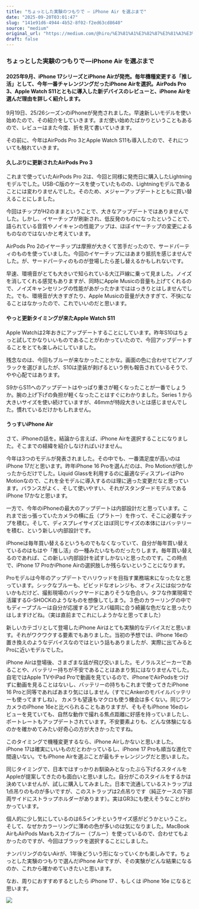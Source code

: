 ```yaml
---
title: "ちょっとした実験のつもりで — iPhone Air を選ぶまで"
date: "2025-09-20T03:01:47"
slug: "141e91d6-4944-4b52-8f02-f2ed63cd8640"
source: "medium"
original_url: "https://medium.com/@hiro/%E3%81%A1%E3%82%87%E3%81%A3%E3%81%A8%E3%81%97%E3%81%9F%E5%AE%9F%E9%A8%93%E3%81%AE%E3%81%A4%E3%82%82%E3%82%8A%E3%81%A6%E3%82%99-iphone-air-%E3%82%92%E9%81%B8%E3%81%B5%E3%82%99%E3%81%BE%E3%81%A6%E3%82%99-f8fe665c5d7d?source=rss-21bfda6f823e------2"
draft: false
---
```


### ちょっとした実験のつもりで — iPhone Air を選ぶまで

#### 2025年9月、iPhone 17シリーズとiPhone Airが発売。毎年機種変更する「推し活」として、今年一番チャレンジングだったiPhone Airを選択。AirPods Pro 3、Apple Watch S11とともに導入した新デバイスのレビューと、iPhone Airを選んだ理由を詳しく紹介します。

9月19日、25/26シーズンのiPhoneが発売されました。早速新しいモデルを使い始めたので、その紹介をしていきます。まだ使い始めたばかりということもあるので、レビューはまた今度、折を見て書いていきます。

その前に、今年はAirPods Pro 3とApple Watch S11も導入したので、それについても触れていきます。

#### 久しぶりに更新されたAirPods Pro 3

これまで使っていたAirPods Pro 2は、今回と同様に発売日に購入したLightningモデルでした。USB-C版のケースを使っていたものの、Lightningモデルであることには変わりませんでした。そのため、メジャーアップデートとともに買い替えることにしました。

今回はチップがH2のままということで、大きなアップデートではありませんでした。しかし、イヤーチップが刷新され、低反発のものになったということで、語られている音質やノイキャンの性能アップは、ほぼイヤーチップの変更によるものなのではないかと考えています。

AirPods Pro 2のイヤーチップは摩擦が大きくて苦手だったので、サードパーティのものを使っていました。今回のイヤーチップにはあまり抵抗を感じませんでした。が、サードパーティのものが登場したら差し替えるかもしれないです。

早速、環境音がとても大きいで知られている大江戸線に乗って見ました。ノイズを消してくれる感覚もありますが、同時にApple Musicの音量も上げてくれるので、ノイズキャンセリングの性能があがったかまでははっきりとはしませんでした。でも、環境音が大きすぎたり、Apple Musicの音量が大きすぎて、不快になることはなかったので、これでいいのだと思います。

#### やっと更新タイミングが来たApple Watch S11

Apple Watchは2年おきにアップデートすることにしています。昨年S10はちょっと試してかなりいいものであることがわかっていたので、今回アップデートすることをとても楽しみにしていました。

残念なのは、今回もブルーが来なかったことかな。画面の色に合わせてピアノブラックを選びましたが、S10は塗装が剥げるという例も報告されているそうで、やや心配ではあります。

S9からS11へのアップデートはやっぱり重さが軽くなったことが一番でしょうか。腕の上げ下げの負担が軽くなったことはすぐにわかりました。Series 1 から大きいサイズを使い続けていますが、46mmが特段大きいとは感じませんでした。慣れているだけかもしれません。

#### うっすいiPhone Air

さて、iPhoneの話を。結論から言えば、iPhone Airを選択することになりました。そこまでの経緯を紹介しなければいけません。

今年は3つのモデルが発表されました。その中でも、一番満足度が高いのはiPhone 17だと思います。昨年iPhone 16 Proを選んだのは、Pro Motionが欲しかったからだけでした。Liquid Glassを利用するのに最適なディスプレイはPro Motionなので、これを全モデルに導入するのは理に適った変更だなと思っています。バランスがよく、そして使いやすい、それがスタンダードモデルであるiPhone 17かなと思います。

一方で、今年のiPhoneの最大のアップデートは内部設計だと思っています。これまで出っ張っていたカメラの横に丘（プラトー）を作って、そこに必要なチップを積む。そして、ディスプレイサイズとほぼ同じサイズの本体にはバッテリーを積む、という新しい内部設計です。

iPhoneは毎年買い替えるというものでもなくなっていて、自分が毎年買い替えているのはもはや「推し活」の一種みたいなものだったりします。毎年買い替えるのであれば、この新しい内部設計を試すしかないと思ったのです。この時点で、iPhone 17 ProかiPhone Airの選択肢しか残らないということになります。

Proモデルは今年のアップデートでハリウッドを目指す業務端末になったなと思っています。シックなブルーも、ビビッドなオレンジも、オフィスには似つかないかもだけど、撮影現場のバックヤードにありそうな色合い。タフな作業現場で活躍するG-SHOCKのようなものを想像してしまう。３色のカラーリングの中でもディープブルーは自分が応援するアビスパ福岡に合う綺麗な色だなと思ったりはしますけどね。（実は直前までこれにしようかなと思ってました）

新しいカテゴリとして登場したiPhone Airはとても実験的なデバイスだと思います。それがワクワクする要素でもありました。当初の予想では、iPhone 16eの置き換えのようなデバイスなのではという話もありましたが、実際に出てみるとProに近いモデルでした。

iPhone Airは登場後、さまざまな話が飛び交いました。モノラルスピーカーであることや、バッテリー持ちが不安であることはあまり気にはなりませんでした。自宅ではApple TVやiPad Proで動画を見ているので、iPhoneでAirPodsをつけずに動画を見ることはないし、バッテリーの持ちもこれまで使ってきたiPhone 16 Proと同等であればあまり気にはしません（すでにAnkerのモバイルバッテリーも使ってますしね）。 カメラも望遠もマクロも使う機会は多くない。同じワンカメラのiPhone 16eと比べられることもありますが、そもそもiPhone 16eのレビューを見ていても、自然な動作で撮れる焦点距離に好感を持っていましたし、ポートレートもアップデートされています。不安要素よりも、どんな体験になるのかを確かめてみたい好奇心の方が大きかったですね。

このタイミングで機種変更するなら、iPhone Airしかないと思いました。iPhone 17は確実にいいものだとわかっているし、iPhone 17 Proも順当な進化で間違いない。でもiPhone Airを選ぶことが最もチャレンジングだと思いました。

同じタイミングで、日本ではすっかりお馴染みとなったぶら下げるスタイルをAppleが提案してきたのも面白いと思いました。自分がこのスタイルをするかは決めていませんが、試しに購入してみました。日本で流通しているストラップは1点吊りのものが多いですが、このストラップは2点吊りです（純正ケースの下部両サイドにストラップホルダーがあります）。実はGR3にも使えそうなことがわかっています。

個人的に少し気にしているのは6.5インチというサイズ感がどうかということ。そして、なぜかカラーリングに薄めの色が多いのは気になりました。MacBook AirもAirPods Maxもスカイブルー（ブルー）を使っているので、合わせてもよかったのですが、今回はブラックを選択することにしました。

ナンバリングのないAirが、1年後どういう形になっていくかも楽しみです。ちょっとした実験のつもりで選んだiPhone Airですが、その実験がどんな結果になるのか、これから確かめていきたいと思います。

なお、周りにおすすめするとしたら iPhone 17 、もしくは iPhone 16e になると思います。

![](https://medium.com/_/stat?event=post.clientViewed&referrerSource=full_rss&postId=f8fe665c5d7d)